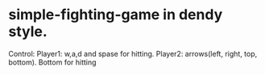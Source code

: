 # simple-fighting-game in dendy style.
Control: Player1: w,a,d and spase for hitting.
Player2: arrows(left, right, top, bottom). Bottom for hitting
  
